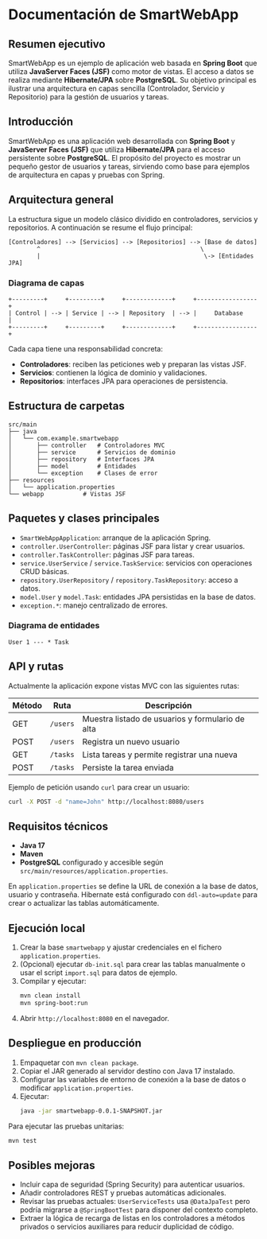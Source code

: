 # Documentación de SmartWebApp

## Resumen ejecutivo
SmartWebApp es un ejemplo de aplicación web basada en **Spring Boot** que
utiliza **JavaServer Faces (JSF)** como motor de vistas. El acceso a datos se
realiza mediante **Hibernate/JPA** sobre **PostgreSQL**. Su objetivo principal
es ilustrar una arquitectura en capas sencilla (Controlador, Servicio y
Repositorio) para la gestión de usuarios y tareas.

## Introducción
SmartWebApp es una aplicación web desarrollada con **Spring Boot** y
**JavaServer Faces (JSF)** que utiliza **Hibernate/JPA** para el acceso
persistente sobre **PostgreSQL**. El propósito del proyecto es mostrar un
pequeño gestor de usuarios y tareas, sirviendo como base para ejemplos de
arquitectura en capas y pruebas con Spring.

## Arquitectura general
La estructura sigue un modelo clásico dividido en controladores, servicios y
repositorios. A continuación se resume el flujo principal:

```text
[Controladores] --> [Servicios] --> [Repositorios] --> [Base de datos]
        ^                                             \
        |                                              \-> [Entidades JPA]
```

### Diagrama de capas
```text
+---------+     +---------+     +-------------+     +-----------------+
| Control | --> | Service | --> | Repository  | --> |     Database     |
+---------+     +---------+     +-------------+     +-----------------+
```

Cada capa tiene una responsabilidad concreta:
- **Controladores**: reciben las peticiones web y preparan las vistas JSF.
- **Servicios**: contienen la lógica de dominio y validaciones.
- **Repositorios**: interfaces JPA para operaciones de persistencia.

## Estructura de carpetas
```text
src/main
├── java
│   └── com.example.smartwebapp
│       ├── controller   # Controladores MVC
│       ├── service      # Servicios de dominio
│       ├── repository   # Interfaces JPA
│       ├── model        # Entidades
│       └── exception    # Clases de error
├── resources
│   └── application.properties
└── webapp           # Vistas JSF
```

## Paquetes y clases principales
- `SmartWebAppApplication`: arranque de la aplicación Spring.
- `controller.UserController`: páginas JSF para listar y crear usuarios.
- `controller.TaskController`: páginas JSF para tareas.
- `service.UserService` / `service.TaskService`: servicios con operaciones
  CRUD básicas.
- `repository.UserRepository` / `repository.TaskRepository`: acceso a datos.
- `model.User` y `model.Task`: entidades JPA persistidas en la base de datos.
- `exception.*`: manejo centralizado de errores.

### Diagrama de entidades
```text
User 1 --- * Task
```

## API y rutas
Actualmente la aplicación expone vistas MVC con las siguientes rutas:

| Método | Ruta    | Descripción                                   |
|--------|---------|-----------------------------------------------|
| GET    | `/users`| Muestra listado de usuarios y formulario de alta |
| POST   | `/users`| Registra un nuevo usuario                      |
| GET    | `/tasks`| Lista tareas y permite registrar una nueva     |
| POST   | `/tasks`| Persiste la tarea enviada                      |

Ejemplo de petición usando `curl` para crear un usuario:
```bash
curl -X POST -d "name=John" http://localhost:8080/users
```

## Requisitos técnicos
- **Java 17**
- **Maven**
- **PostgreSQL** configurado y accesible según
  `src/main/resources/application.properties`.

En `application.properties` se define la URL de conexión a la base de datos,
usuario y contraseña. Hibernate está configurado con `ddl-auto=update` para
crear o actualizar las tablas automáticamente.

## Ejecución local
1. Crear la base `smartwebapp` y ajustar credenciales en el fichero
   `application.properties`.
2. (Opcional) ejecutar `db-init.sql` para crear las tablas manualmente o usar
   el script `import.sql` para datos de ejemplo.
3. Compilar y ejecutar:
   ```bash
   mvn clean install
   mvn spring-boot:run
   ```
4. Abrir `http://localhost:8080` en el navegador.

## Despliegue en producción
1. Empaquetar con `mvn clean package`.
2. Copiar el JAR generado al servidor destino con Java 17 instalado.
3. Configurar las variables de entorno de conexión a la base de datos o
   modificar `application.properties`.
4. Ejecutar:
   ```bash
   java -jar smartwebapp-0.0.1-SNAPSHOT.jar
   ```

Para ejecutar las pruebas unitarias:
```bash
mvn test
```

## Posibles mejoras
- Incluir capa de seguridad (Spring Security) para autenticar usuarios.
- Añadir controladores REST y pruebas automáticas adicionales.
- Revisar las pruebas actuales: `UserServiceTests` usa `@DataJpaTest` pero
  podría migrarse a `@SpringBootTest` para disponer del contexto completo.
- Extraer la lógica de recarga de listas en los controladores a métodos
  privados o servicios auxiliares para reducir duplicidad de código.

